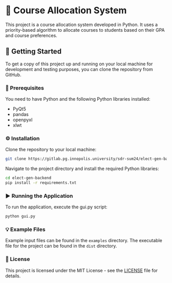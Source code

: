 # 📜 Course Allocation System

This project is a course allocation system developed in Python. It uses a priority-based algorithm to allocate courses to students based on their GPA and course preferences.

## 🚀 Getting Started

To get a copy of this project up and running on your local machine for development and testing purposes, you can clone the repository from GitHub.

### 🤖 Prerequisites

You need to have Python and the following Python libraries installed:

- PyQt5
- pandas
- openpyxl
- xlwt

### ⚙️ Installation

Clone the repository to your local machine:

```bash
git clone https://gitlab.pg.innopolis.university/sdr-sum24/elect-gen-backend.git
```


Navigate to the project directory and install the required Python libraries:

```bash
cd elect-gen-backend
pip install -r requirements.txt
```

### ▶ Running the Application

To run the application, execute the gui.py script:

```bash
python gui.py
```

### 💡 Example Files

Example input files can be found in the `examples` directory. The executable file for the project can be found in the `dist` directory. 

### 📄 License
This project is licensed under the MIT License - see the [LICENSE](LICENSE) file for details.
